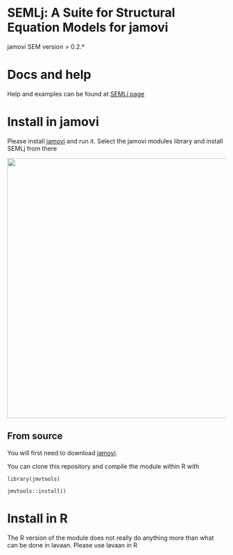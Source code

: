 # SEMLj: A Suite for Structural Equation Models for jamovi

jamovi SEM
version > 0.2.*


# Docs and help

Help and examples can be found at [SEMLj page](https://semlj.github.io/)

# Install in jamovi

Please install [jamovi](https://www.jamovi.org/download.html) and run it. Select the jamovi modules library and install SEMLj from there


<center>
<img width="600" src="https://semlj.github.io/install.png" class="img-responsive" alt="">
</center>


## From source


You will first need to download [jamovi](https://www.jamovi.org/download.html). 


You can clone this repository and compile the module within R with 

```
library(jmvtools)

jmvtools::install()

```

# Install in R

The R version of the module does not really do anything more than what can be done in lavaan. Please use lavaan in R



